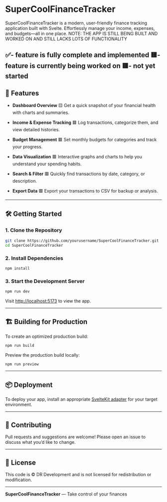 # SuperCoolFinanceTracker

SuperCoolFinanceTracker is a modern, user-friendly finance tracking application built with Svelte. Effortlessly manage your income, expenses, and budgets—all in one place.
NOTE: THE APP IS STILL BEING BUILT AND WORKED ON AND STILL LACKS LOTS OF FUNCTIONALITY

✅- feature is fully complete and implemented
🟨- feature is currently being worked on
🟥- not yet started
---

## 🚀 Features

- **Dashboard Overview** 🟨
  Get a quick snapshot of your financial health with charts and summaries.

- **Income & Expense Tracking** 🟥
  Log transactions, categorize them, and view detailed histories.

- **Budget Management** 🟥 
  Set monthly budgets for categories and track your progress.

- **Data Visualization** 🟥
  Interactive graphs and charts to help you understand your spending habits.

- **Search & Filter** 🟥
  Quickly find transactions by date, category, or description.

- **Export Data** 🟥
  Export your transactions to CSV for backup or analysis.

---

## 🛠️ Getting Started

### 1. Clone the Repository

```bash
git clone https://github.com/yourusername/SuperCoolFinanceTracker.git
cd SuperCoolFinanceTracker
```

### 2. Install Dependencies

```bash
npm install
```

### 3. Start the Development Server

```bash
npm run dev
```

Visit [http://localhost:5173](http://localhost:5173) to view the app.

---

## 🏗️ Building for Production

To create an optimized production build:

```bash
npm run build
```

Preview the production build locally:

```bash
npm run preview
```

---

## 📦 Deployment

To deploy your app, install an appropriate [SvelteKit adapter](https://svelte.dev/docs/kit/adapters) for your target environment.

---

## 🤝 Contributing

Pull requests and suggestions are welcome! Please open an issue to discuss what you’d like to change.

---

## 📄 License

This code is © DR Development and is not licensed for redistribution or modification.

---

**SuperCoolFinanceTracker** — Take control of your finances
